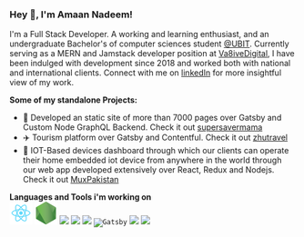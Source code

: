 
### Hey :wave:, I'm Amaan Nadeem!

I'm a Full Stack Developer. A working and learning enthusiast, and an undergraduate Bachelor's of computer sciences student [@UBIT](http://www.dcsubit.com/). Currently serving as a MERN and Jamstack developer position at [Va8iveDigital](https://va8ivedigital.com/), I have been indulged with development since 2018 and worked both with national and international clients. Connect with me on [linkedIn](https://www.linkedin.com/in/amaan-nadeem-4282581a2/) for more insightful view of my work.

  
**Some of my standalone Projects:**

- :bullettrain_side: Developed an static site of more than 7000 pages over Gatsby and Custom Node GraphQL Backend. Check it out [supersavermama](https://supersavermama.com/)
- :airplane: Tourism platform over Gatsby and Contentful. Check it out [zhutravel](https://zhutravel.com/)
- :robot: IOT-Based devices dashboard through which our clients can operate their home embedded iot device from anywhere in the world through our web app developed extensively over React, Redux and Nodejs. Check it out [MuxPakistan](http://mux-dashboard.herokuapp.com/)

**Languages and Tools i'm working on**
</br>
<code><img height="40" src="https://raw.githubusercontent.com/github/explore/80688e429a7d4ef2fca1e82350fe8e3517d3494d/topics/react/react.png"></code>
<code><img height="40" src="https://raw.githubusercontent.com/github/explore/80688e429a7d4ef2fca1e82350fe8e3517d3494d/topics/nodejs/nodejs.png"></code>
<code><img height="40" src="https://upload.wikimedia.org/wikipedia/commons/thumb/1/17/GraphQL_Logo.svg/1024px-GraphQL_Logo.svg.png"></code>
<code><img height="40" src="https://cdn.worldvectorlogo.com/logos/apollo-graphql-compact.svg"></code>
<code><img height="40" src="https://cdn.iconscout.com/icon/free/png-256/aws-1869025-1583149.png"></code>
<code><img height="40" alt="Gatsby" src="https://www.gatsbyjs.com/Gatsby-Monogram.svg" /></code>
<code><img height="40" src="https://user-images.githubusercontent.com/33750251/60287980-21aa2700-990b-11e9-9c9d-a79874587a86.png"></code>
<code><img height="40" src="https://user-images.githubusercontent.com/9143253/47912437-f749bc00-de98-11e8-9669-e97f58b8be2e.png"></img></code>